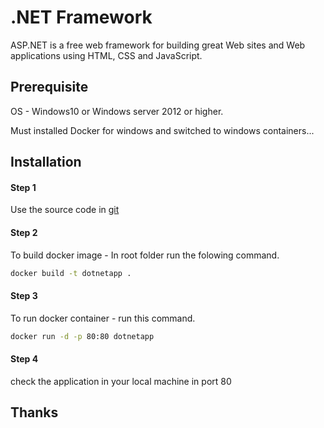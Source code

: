 # .NET Framework

ASP.NET is a free web framework for building great Web sites and Web applications using HTML, CSS and JavaScript.

## Prerequisite
OS - Windows10 or Windows server 2012 or higher.

Must installed Docker for windows and switched to windows containers...

## Installation

#### Step 1

Use the source code in  [git](https://github.com/Gar0o0/DevOps.git) 

#### Step 2

To build docker image - 
In root folder run the folowing command.


```bash
docker build -t dotnetapp .
```
#### Step 3
To run docker container - run this command.

```bash
docker run -d -p 80:80 dotnetapp
```
#### Step 4 
check the application in your local machine in port 80


## Thanks 
